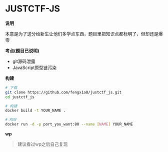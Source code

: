 # JUSTCTF-JS

**说明**

本意是为了送分给新生让他们多学点东西，题目里把知识点都标明了，但却还是爆零



**考点(题目已说明)**

- git源码泄露
- JavaScript原型链污染



**构建**

```bash
# 下载
git clone https://github.com/fengx1a0/justctf_js.git
cd justctf_js

# 构建
docker build -t YOUR_NAME .

# RUN
docker run -d -p port_you_want:80 --name [NAME] YOUR_NAME 
```



**wp**

> 建议看过wp之后自己复现